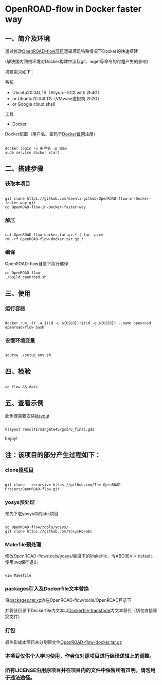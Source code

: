# OpenROAD-flow in Docker faster way

## 一、简介及环境

通过修改[OpenROAD-flow项目](https://github.com/The-OpenROAD-Project/OpenROAD-flow-scripts)逻辑满足特殊情况下Docker的快速搭建

(解决国内网络环境对Docker构建中涉及git、wget等命令的过程产生的影响）

搭建需求如下：

系统

* Ubuntu20.04LTS（Aliyun—ECS with 2h4G）
* or Ubuntu20.04LTS（VMware虚拟机 2h2G）
* or Google cloud shell

工具

* [Docker](https://www.jianshu.com/p/da1c7dc4217a)

Docker配置（用户名、密码于[Docker官网](https://www.docker.com/)注册）

```shell

docker login -u 用户名 -p 密码
sudo service docker start

```

## 二、搭建步骤

### 获取本项目

```shell

git clone https://github.com/dawnli-github/OpenROAD-flow-in-Docker-faster-way.git
cd OpenROAD-flow-in-Docker-faster-way

```

### 解压

```shell

cat OpenROAD-flow-docker.tar.gz.* | tar -pzxv
rm -rf OpenROAD-flow-docker.tar.gz.*

```

### 编译

OpenROAD-flow目录下执行编译

```shell
cd OpenROAD-flow
./build_openroad.sh

```

## 三、使用

### 运行容器

```shell

docker run -it -u $(id -u ${USER}):$(id -g ${USER}) --name openroad openroad/flow bash

```

### 设置环境变量

```shell

source ./setup_env.sh

```

## 四、检验

```shell

cd flow && make

```

## 五、查看示例

此步骤需要安装[klayout](https://www.klayout.de/build.html)

```shell

klayout results/nangate45/gcd/6_final.gds

```

Enjoy!

## 注：该项目的部分产生过程如下：

### clone[原项目](https://github.com/The-OpenROAD-Project/OpenROAD-flow.git)

```shell

git clone --recursive https://github.com/The-OpenROAD-Project/OpenROAD-flow.git

```

### yosys预处理

预先下载yosys中的abc项目

```shell

cd OpenROAD-flow/tools/yosys/
git clone https://github.com/YosysHQ/abc

```

### Makefile预处理

修改OpenROAD-flow/tools/yosys/目录下的Makefile，令ABCREV = default，使用:wq保存退出

```shell

vim Makefile

```

### packages引入及Dockerfile文本替换

将[packages.tar.xz](https://cloud.189.cn/t/QjQB3qy2qIZv)放在OpenROAD-flow/tools/OpenROAD目录下

并将该目录下Dockerfile内文本以[Dockerfile-transform](https://cloud.189.cn/t/6JZnyeYbArMv)内文本替代（切勿直接替换文件）

### 打包

最终形成本项目未分割原文件[OpenROAD-flow-docker.tar.gz](https://cloud.189.cn/t/JVj6rmquiqIb)


### 本项目仅供个人学习使用，作者仅对原项目进行编译逻辑上的调整。
### 所有LICENSE沿用原项目并在项目内的文件中保留所有声明，请勿用于违法途径。
